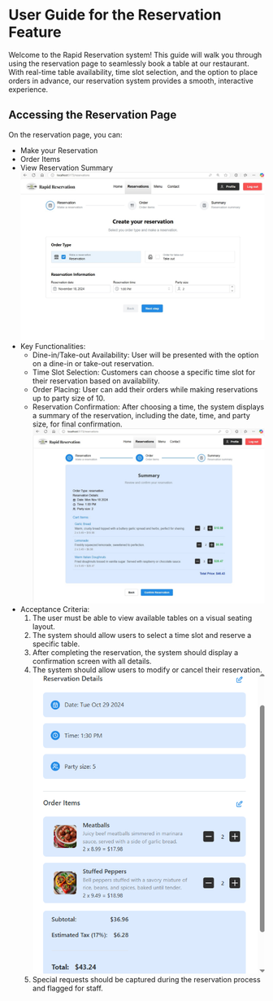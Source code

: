 # User Guide for the Reservation Feature

Welcome to the Rapid Reservation system! This guide will walk you through using the reservation page to seamlessly book a table at our restaurant. With real-time table availability, time slot selection, and the option to place orders in advance, our reservation system provides a smooth, interactive experience.
## Accessing the Reservation Page
On the reservation page, you can:
  - Make your Reservation
  - Order Items
  - View Reservation Summary
![Rapid Reservation Reservation Page](Reservation.jpg)
 - Key Functionalities:
   - Dine-in/Take-out Availability: User will be presented with the option on a dine-in or take-out reservation.
   - Time Slot Selection: Customers can choose a specific time slot for their reservation based on availability.
   - Order Placing: User can add their orders while making reservations up to party size of 10.
   - Reservation Confirmation: After choosing a time, the system displays a summary of the reservation, including the date, time, and party size, for final confirmation.
     ![Rapid Reservation Summary Page](Summary.jpg)
 - Acceptance Criteria:
   1. The user must be able to view available tables on a visual seating layout.
   2. The system should allow users to select a time slot and reserve a specific table.
   3. After completing the reservation, the system should display a confirmation screen with all details.
   4. The system should allow users to modify or cancel their reservation.
      ![Rapid Reservation Confirm Page](Documentation/Pictures/confirm.png)
   6. Special requests should be captured during the reservation process and flagged for staff.
